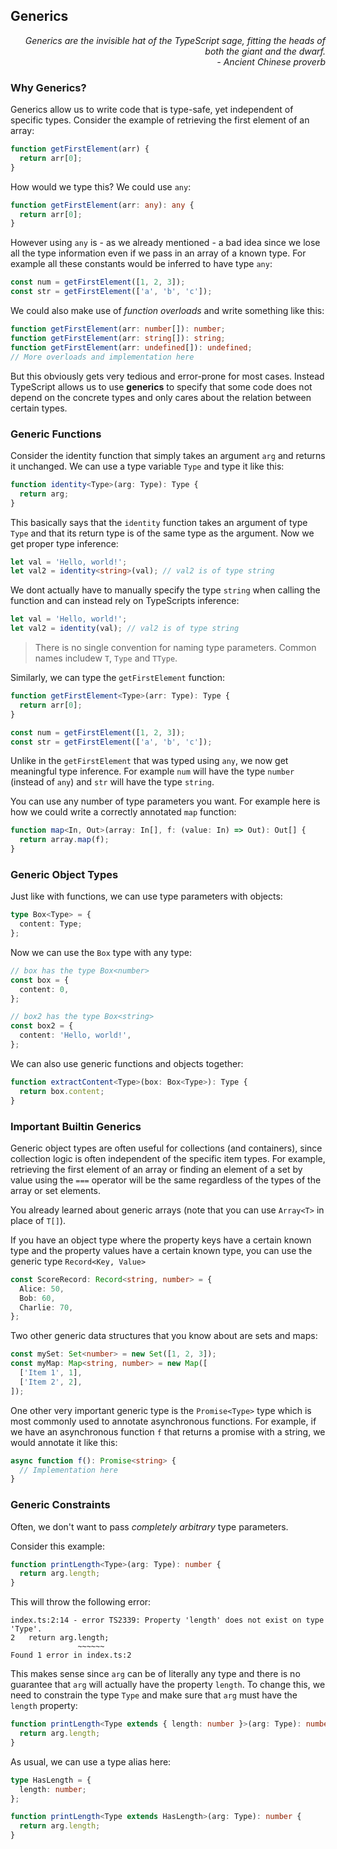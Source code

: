 ## Generics

<div style="text-align: right"> <i> Generics are the invisible hat of the TypeScript sage, fitting the heads of both the giant and the dwarf. <br> - Ancient Chinese proverb </i> </div>

### Why Generics?

Generics allow us to write code that is type-safe, yet independent of specific types.
Consider the example of retrieving the first element of an array:

```js
function getFirstElement(arr) {
  return arr[0];
}
```

How would we type this?
We could use `any`:

```ts
function getFirstElement(arr: any): any {
  return arr[0];
}
```

However using `any` is - as we already mentioned - a bad idea since we lose all the type information even if we pass in an array of a known type.
For example all these constants would be inferred to have type `any`:

```ts
const num = getFirstElement([1, 2, 3]);
const str = getFirstElement(['a', 'b', 'c']);
```

We could also make use of _function overloads_ and write something like this:

```ts
function getFirstElement(arr: number[]): number;
function getFirstElement(arr: string[]): string;
function getFirstElement(arr: undefined[]): undefined;
// More overloads and implementation here
```

But this obviously gets very tedious and error-prone for most cases.
Instead TypeScript allows us to use **generics** to specify that some code does not depend on the concrete types and only cares about the relation between certain types.

### Generic Functions

Consider the identity function that simply takes an argument `arg` and returns it unchanged.
We can use a type variable `Type` and type it like this:

```ts
function identity<Type>(arg: Type): Type {
  return arg;
}
```

This basically says that the `identity` function takes an argument of type `Type` and that its return type is of the same type as the argument.
Now we get proper type inference:

```ts
let val = 'Hello, world!';
let val2 = identity<string>(val); // val2 is of type string
```

We dont actually have to manually specify the type `string` when calling the function and can instead rely on TypeScripts inference:

```ts
let val = 'Hello, world!';
let val2 = identity(val); // val2 is of type string
```

> There is no single convention for naming type parameters.
> Common names includew `T`, `Type` and `TType`.

Similarly, we can type the `getFirstElement` function:

```ts
function getFirstElement<Type>(arr: Type): Type {
  return arr[0];
}

const num = getFirstElement([1, 2, 3]);
const str = getFirstElement(['a', 'b', 'c']);
```

Unlike in the `getFirstElement` that was typed using `any`, we now get meaningful type inference.
For example `num` will have the type `number` (instead of `any`) and `str` will have the type `string`.

You can use any number of type parameters you want.
For example here is how we could write a correctly annotated `map` function:

```ts
function map<In, Out>(array: In[], f: (value: In) => Out): Out[] {
  return array.map(f);
}
```

### Generic Object Types

Just like with functions, we can use type parameters with objects:

```ts
type Box<Type> = {
  content: Type;
};
```

Now we can use the `Box` type with any type:

```ts
// box has the type Box<number>
const box = {
  content: 0,
};

// box2 has the type Box<string>
const box2 = {
  content: 'Hello, world!',
};
```

We can also use generic functions and objects together:

```ts
function extractContent<Type>(box: Box<Type>): Type {
  return box.content;
}
```

### Important Builtin Generics

Generic object types are often useful for collections (and containers), since collection logic is often independent of the specific item types.
For example, retrieving the first element of an array or finding an element of a set by value using the `===` operator will be the same regardless of the types of the array or set elements.

You already learned about generic arrays (note that you can use `Array<T>` in place of `T[]`).

If you have an object type where the property keys have a certain known type and the property values have a certain known type, you can use the generic type `Record<Key, Value>`

```ts
const ScoreRecord: Record<string, number> = {
  Alice: 50,
  Bob: 60,
  Charlie: 70,
};
```

Two other generic data structures that you know about are sets and maps:

```ts
const mySet: Set<number> = new Set([1, 2, 3]);
const myMap: Map<string, number> = new Map([
  ['Item 1', 1],
  ['Item 2', 2],
]);
```

One other very important generic type is the `Promise<Type>` type which is most commonly used to annotate asynchronous functions.
For example, if we have an asynchronous function `f` that returns a promise with a string, we would annotate it like this:

```ts
async function f(): Promise<string> {
  // Implementation here
}
```

### Generic Constraints

Often, we don't want to pass _completely arbitrary_ type parameters.

Consider this example:

```ts
function printLength<Type>(arg: Type): number {
  return arg.length;
}
```

This will throw the following error:

```
index.ts:2:14 - error TS2339: Property 'length' does not exist on type 'Type'.
2   return arg.length;
               ~~~~~~
Found 1 error in index.ts:2
```

This makes sense since `arg` can be of literally any type and there is no guarantee that `arg` will actually have the property `length`.
To change this, we need to constrain the type `Type` and make sure that `arg` must have the `length` property:

```ts
function printLength<Type extends { length: number }>(arg: Type): number {
  return arg.length;
}
```

As usual, we can use a type alias here:

```ts
type HasLength = {
  length: number;
};

function printLength<Type extends HasLength>(arg: Type): number {
  return arg.length;
}
```

